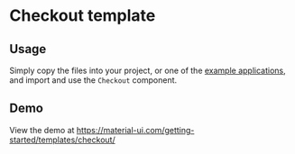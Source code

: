 # Checkout template

## Usage

Simply copy the files into your project, or one of the [example applications](https://github.com/mui-org/material-ui/tree/master/examples), and import and use the `Checkout` component.

## Demo
View the demo at https://material-ui.com/getting-started/templates/checkout/
